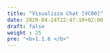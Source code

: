 ```yaml
---
title: "Visualizza Chat [VC00]"
date: 2020-04-24T22:47:10+02:00
draft: false
weight : 25
pre: "<b>1.1.6 </b>"
---
```

